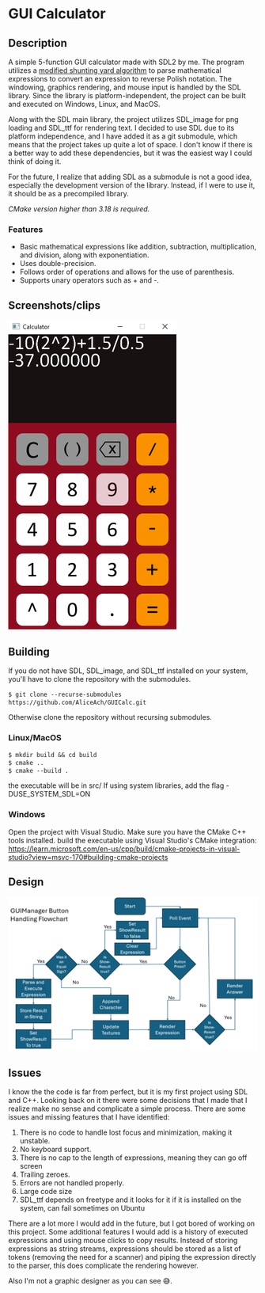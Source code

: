 <base target="_blank">

# GUI Calculator
## Description
A simple 5-function GUI calculator made with SDL2 by me. 
The program utilizes a [modified shunting yard algorithm](https://en.wikipedia.org/wiki/Shunting_yard_algorithm) to parse mathematical expressions to convert an expression to reverse Polish notation. The windowing, graphics rendering, and mouse input is handled by the SDL library. Since the library is platform-independent, the project can be built and executed on Windows, Linux, and MacOS.

Along with the SDL main library, the project utilizes SDL_image for png loading and SDL_ttf for rendering text. I decided to use SDL due to its platform independence, and I have added it as a git submodule, which means that the project takes up quite a lot of space. I don't know if there is a better way to add these dependencies, but it 
was the easiest way I could think of doing it.

For the future, I realize that adding SDL as a submodule is not a good idea, especially the development version of the library. Instead, if I were to use it, it should be as a precompiled library.

*CMake version higher than 3.18 is required.*

### Features
- Basic mathematical expressions like addition, subtraction, multiplication, and division, along with exponentiation.
- Uses double-precision.
- Follows order of operations and allows for the use of parenthesis.
- Supports unary operators such as + and -.

## Screenshots/clips
![screenshot](screenshots/scrsht1.png)

## Building
If you do not have SDL, SDL_image, and SDL_ttf installed on your system, you'll have to clone the repository with the submodules.
```console
$ git clone --recurse-submodules https://github.com/AliceAch/GUICalc.git
```
Otherwise clone the repository without recursing submodules.
### Linux/MacOS
```console
$ mkdir build && cd build
$ cmake ..
$ cmake --build .
```
the executable will be in src/
If using system libraries, add the flag -DUSE_SYSTEM_SDL=ON
### Windows
Open the project with Visual Studio. Make sure you have the CMake C++ tools installed.
build the executable using Visual Studio's CMake integration:
https://learn.microsoft.com/en-us/cpp/build/cmake-projects-in-visual-studio?view=msvc-170#building-cmake-projects

## Design
![screenshot](screenshots/scrsht2.png)
## Issues
I know the the code is far from perfect, but it is my first project using SDL and C++. Looking back on it there were some decisions that I made that I realize make no sense and complicate a simple process. There are some issues and missing features that I have identified:
1. There is no code to handle lost focus and minimization, making it unstable.
2. No keyboard support.
3. There is no cap to the length of expressions, meaning they can go off screen
4. Trailing zeroes.
5. Errors are not handled properly.
6. Large code size
7. SDL_ttf depends on freetype and it looks for it if it is installed on the system, can fail sometimes on Ubuntu

There are a lot more I would add in the future, but I got bored of working on this project. Some additional features I would add is a history of executed expressions and using mouse clicks to copy results. Instead of storing expressions as string streams, expressions should be stored as a list of tokens (removing the need for a scanner) and piping the expression directly to the parser, this does complicate the rendering however.

Also I'm not a graphic designer as you can see 😅.
